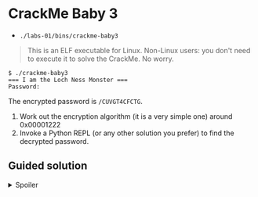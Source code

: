# CrackMe Baby 3

- `./labs-01/bins/crackme-baby3`

> This is an ELF executable for Linux. 
> Non-Linux users: you don't need to execute it to solve the CrackMe. No worry.

```
$ ./crackme-baby3
=== I am the Loch Ness Monster ===
Password: 
```

The encrypted password is `/CUVGT4CFCTG`. 

1. Work out the encryption algorithm (it is a very simple one) around 0x00001222
2. Invoke a Python REPL (or any other solution  you prefer) to find the decrypted password.

## Guided solution

<details>
<summary>Spoiler</summary>

The algorithm perform -0x1e to each character (see 0x00001227).
So, we need to do the opposite with Python:

```
[0x000010a0]> !python3
>>> s = '/CUVGT4CFCTG'
>>> [ chr(ord(x) + 0x1e) for x in s ]
['M', 'a', 's', 't', 'e', 'r', 'R', 'a', 'd', 'a', 'r', 'e']
>>> quit()
```
</details>
